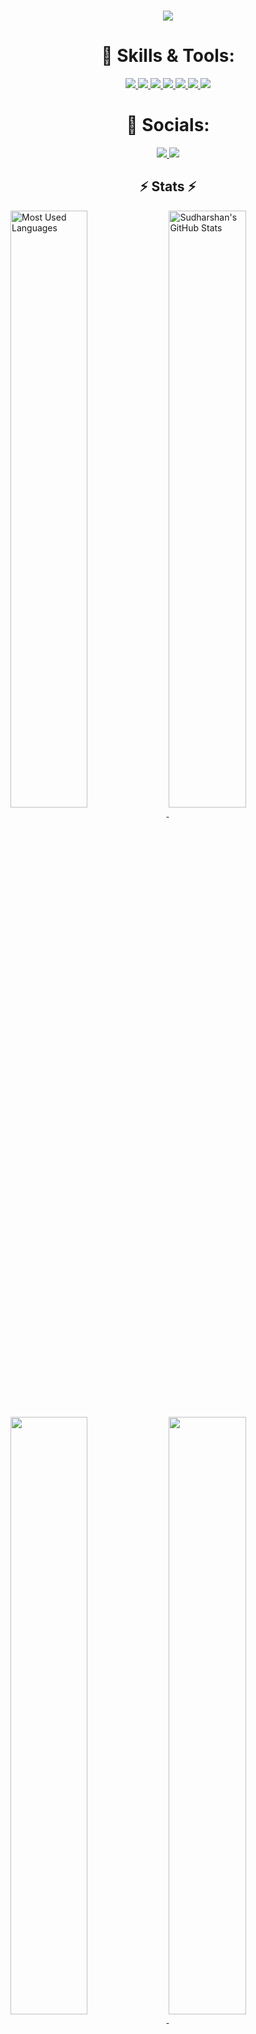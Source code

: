 <h1 align="center">
  <a href="https://git.io/typing-svg">
    <img src="https://readme-typing-svg.herokuapp.com?font=Lobster&color=%2326A9AE&size=30&center=true&vCenter=true&multiline=true&width=500&height=200&lines=Hello%2C+%E0%AE%B5%E0%AE%A3%E0%AE%95%E0%AF%8D%E0%AE%95%E0%AE%AE%E0%AF%8D%2C+%E0%A4%A8%E0%A4%AE%E0%A4%B8%E0%A5%8D%E0%A4%A4%E0%A5%87;I+am+Sudharshan+Balaji;ML+Engineer%2C+App+Developer%2C+CS+Graduate%2C+Gamer">
  </a>
</h1>

<h1 align="center"> 🔧 Skills & Tools: </h1>

<p align="center">
  <a href="https://www.cplusplus.com/doc/tutorial/">
    <img src="https://img.shields.io/badge/C%2B%2B-00599C?style=for-the-badge&logo=C%2B%2B&logoColor=white">
  </a>
  <a href="https://html.com/">
    <img src="https://img.shields.io/badge/HTML-E34F26?style=for-the-badge&logo=HTML5&logoColor=white">
  </a>
  <a href="https://www.w3schools.com/css/">
    <img src="https://img.shields.io/badge/CSS-1572B6?style=for-the-badge&logo=CSS3&logoColor=white">
  </a>
  <a href="https://www.javascript.com/">
    <img src="https://img.shields.io/badge/JavaScript-323330?style=for-the-badge&logo=javascript&logoColor=F7DF1E">
  </a>
  <a href="https://www.python.org/">
    <img src="https://img.shields.io/badge/Python-3776AB?style=for-the-badge&logo=python&logoColor=white">
  </a>
  <a href="https://www.mysql.com/">
    <img src="https://img.shields.io/badge/-MySQL-black?style=flat-square&logo=mysql&logoColor=white">
  </a>
  <a href="https://www.mysql.com/">
    <img src="https://img.shields.io/badge/-MySQL-black?style=flat-square&logo=mysql&logoColor=white">
  </a>
  
</p>

<h1 align="center"> 🤝 Socials: </h1>
  <p align="center">
    <a href="https://twitter.com/bsudharshan2001">
      <img src="https://img.shields.io/badge/twitter-1DA1F2?&style=for-the-badge&logo=twitter&logoColor=white">
    </a>
    <a href="https://www.linkedin.com/in/sudharshanbalaji/">
      <img src="https://img.shields.io/badge/linkedin-0A66C2?&style=for-the-badge&logo=linkedin&logoColor=white">
    </a>
  </p>

<h2 align="center">⚡ Stats ⚡</h2>

<a href="https://github.com/bsudharshan2001/bsudharshan2001">
  <img align="center" width="49.5%" src="https://github-readme-stats.vercel.app/api/top-langs/?username=bsudharshan2001&layout=compact&theme=merko" alt="Most Used Languages"/>
</a>

<a href="https://github.com/bsudharshan2001/bsudharshan2001">
  <img align="center" width="49.5%" src="https://github-readme-stats.vercel.app/api?username=bsudharshan2001&show_icons=true&line_height=27&count_private=true&theme=merko" alt="Sudharshan's GitHub Stats" />
</a>

<a href="https://github.com/bsudharshan2001/Titan_BSudharshan">
  <img align="center" width="49.5%" src="https://github-readme-stats.vercel.app/api/pin/?username=bsudharshan2001&repo=Titan_BSudharshan&theme=merko" />
</a>


<a href="https://github.com/bsudharshan2001/indian_sign_languages">
  <img align="center" width="49.5%" src="https://github-readme-stats.vercel.app/api/pin/?username=bsudharshan2001&repo=indian_sign_languages&theme=merko" />
</a>    
<br>
<hr>
<div align="center">
<p>Have a great day!</p>
</div>

<div align="center">
<table>
  <tr>
    <td>You are visitor</td>
    <td><img src="https://profile-counter.glitch.me/bsudharshan2001/count.svg" alt="" /></td>
  </tr>
</table>
</div>
